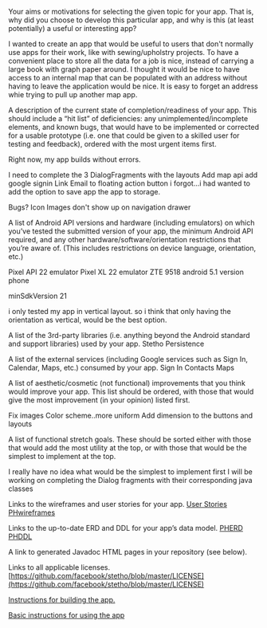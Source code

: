 
Your aims or motivations for selecting the given topic for your app. That is, why did you choose to develop this particular app, and why is this (at least potentially) a useful or interesting app?

I wanted to create an app that would be useful to users that don't normally use apps for their work, like with sewing/upholstry projects. To have a convenient place to store all the data for a job is nice, instead of carrying a large book with graph paper around. I thought it would be nice to have access to an internal map that can be populated with an address without having to leave the application would be nice. It is easy to forget an address whie trying to pull up another map app. 


A description of the current state of completion/readiness of your app. This should include a “hit list” of deficiencies: any unimplemented/incomplete elements, and known bugs, that would have to be implemented or corrected for a usable prototype (i.e. one that could be given to a skilled user for testing and feedback), ordered with the most urgent items first.

Right now, my app builds without errors.

I need to complete the 3 DialogFragments with the layouts
Add map api
add google signin
Link Email to floating action button
i forgot...i had wanted to add the option to save app the app to storage.

Bugs?
Icon Images don't show up on navigation drawer

A list of Android API versions and hardware (including emulators) on which you’ve tested the submitted version of your app, the minimum Android API required, and any other hardware/software/orientation restrictions that you’re aware of. (This includes restrictions on device language, orientation, etc.)

Pixel API 22 emulator
Pixel XL 22 emulator
ZTE 9518 android 5.1 version phone

minSdkVersion 21

i only tested my app in vertical layout.
so i think that only having the orientation as vertical, would be the best option.


A list of the 3rd-party libraries (i.e. anything beyond the Android standard and support libraries) used by your app.
Stetho
Persistence

A list of the external services (including Google services such as Sign In, Calendar, Maps, etc.) consumed by your app.
Sign In
Contacts
Maps

A list of aesthetic/cosmetic (not functional) improvements that you think would improve your app. This list should be ordered, with those that would give the most improvement (in your opinion) listed first.

Fix images
Color scheme..more uniform
Add dimension to the buttons and layouts

A list of functional stretch goals. These should be sorted either with those that would add the most utility at the top, or with those that would be the simplest to implement at the top.

I really have no idea what would be the simplest to implement first
I will be working on completing the Dialog fragments with their corresponding java classes

Links to the wireframes and user stories for your app.
[User Stories](UserStories.pdf)
[PHwireframes](PHwireframes.pdf)

Links to the up-to-date ERD and DDL for your app’s data model.
[PHERD](PHerd.pdf)
[PHDDL](PHddl.pdf)

A link to generated Javadoc HTML pages in your repository (see below).

Links to all applicable licenses.
[https://github.com/facebook/stetho/blob/master/LICENSE](https://github.com/facebook/stetho/blob/master/LICENSE)


[Instructions for building the app.](BuildApp.pdf)


[Basic instructions for using the app](BasicInstructionsRunApp.pdf)

